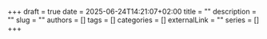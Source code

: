 +++ 
draft = true
date = 2025-06-24T14:21:07+02:00
title = ""
description = ""
slug = ""
authors = []
tags = []
categories = []
externalLink = ""
series = []
+++

